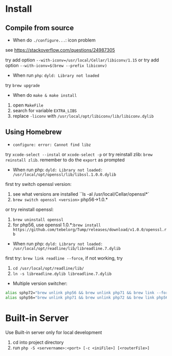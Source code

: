 # Install

## Compile from source

- When do `./configure...`: icon problem

see <https://stackoverflow.com/questions/24987305>

try add option `--with-iconv=/usr/local/Cellar/libiconv/1.15` or
try add option `--with-iconv=$(brew --prefix libiconv)`

- When run `php`: `dyld: Library not loaded`

try `brew upgrade`

- When do `make & make install`

1. open `MakeFile`
2. search for variable `EXTRA_LIBS`
3. replace `-liconv` with `/usr/local/opt/libiconv/lib/libiconv.dylib`

## Using Homebrew

- `configure: error: Cannot find libz`

try `xcode-select --instal`
or `xcode-select -p`
or try reinstall zlib: `brew reinstall zlib`. remember to do the `export` as prompted

- When run php: `dyld: Library not loaded: /usr/local/opt/openssl/lib/libssl.1.0.0.dylib`

first try switch openssl version:

1. see what versions are installed ``ls -al /usr/local/Cellar/openssl*`
2. `brew switch openssl <version>` php56->1.0.*

or try reinstall openssl:
1. `brew uninstall openssl`
2. for php56, use openssl 1.0.*:`brew install https://github.com/tebelorg/Tump/releases/download/v1.0.0/openssl.rb`

- When run php: `dyld: Library not loaded: /usr/local/opt/readline/lib/libreadline.7.dylib`

first try: `brew link readline --force`, if not working, try
1. `cd /usr/local/opt/readline/lib/`
2. `ln -s libreadline.dylib libreadline.7.dylib`

- Multiple version switcher:

```sh
alias sphp72="brew unlink php56 && brew unlink php71 && brew link --force php72"
alias sphp56="brew unlink php71 && brew unlink php72 && brew link php56"
```

# Built-in Server
Use Built-in server only for local development

1. cd into project directory
2. run `php -S <servername>:<port> [-c <iniFile>] [<routerFile>]`
